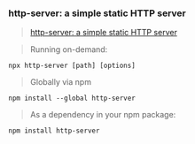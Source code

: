### http-server: a simple static HTTP server
> [http-server: a simple static HTTP server](https://www.npmjs.com/package/http-server)

> Running on-demand:
```
npx http-server [path] [options]
```
> Globally via npm
```
npm install --global http-server
```
> As a dependency in your npm package:
```
npm install http-server
```


